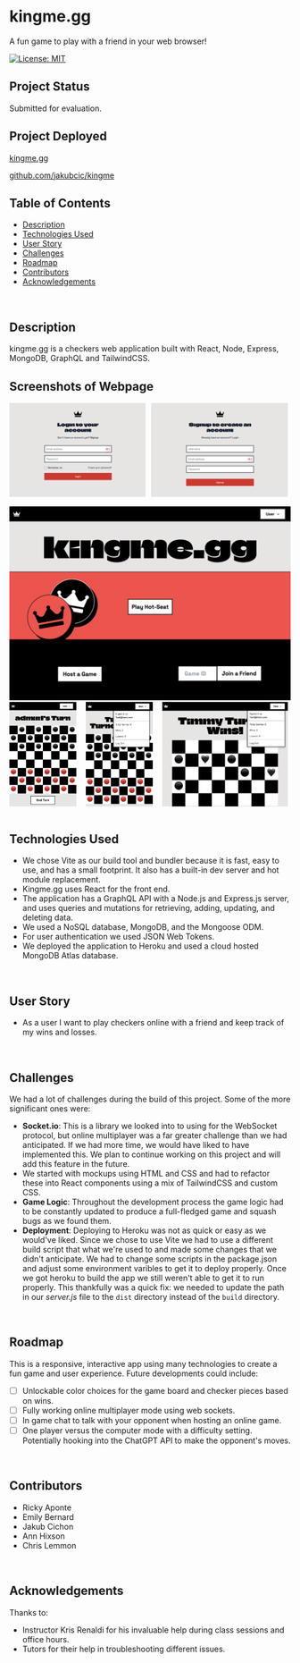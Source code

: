 # kingme.gg
A fun game to play with a friend in your web browser!
<br>

[![License: MIT](https://img.shields.io/badge/License-MIT-yellow.svg)](https://opensource.org/licenses/MIT)

## Project Status
Submitted for evaluation.
<br>

## Project Deployed
[kingme.gg](https://kingme.gg/)

[github.com/jakubcic/kingme](https://github.com/jakubcic/kingme)
<br>

## Table of Contents
* [Description](#description)
* [Technologies Used](#technologies-used)
* [User Story](#user-story)
* [Challenges](#challenges)
* [Roadmap](#roadmap)
* [Contributors](#contributors)
* [Acknowledgements](#acknowledgements)
<br>

## Description
kingme.gg is a checkers web application built with React, Node, Express, MongoDB, GraphQL and TailwindCSS.

## Screenshots of Webpage
<span style="display: flex; justify-content: space-between; width: 99%">
	<img src="pics/login.png" alt="login page" width="49%" />
	<img src="pics/signup.png" alt="signup page" width="49%" />
</span>
<br>
<img src="pics/landing-page.png" alt="landing page for kingme.gg" >
<span style="display: flex; justify-content: space-between; width: 99%;">
	<img src="pics/game-board.png" alt="game board" width=24% stlye="margin: 5px" />
	<img src="pics/user-menu.png" alt="user menu" width=24% stlye="margin: 5px" />
	<img src="pics/user-wins.png" width=45% stlye="margin: 10px" />
</span>
<br>


## Technologies Used
<ul>
<li>We chose Vite as our build tool and bundler because it is fast, easy to use, and has a small footprint. It also has a built-in dev server and hot module replacement.
<li>Kingme.gg uses React for the front end.
<li>The application has a GraphQL API with a Node.js and Express.js server, and uses queries and mutations for retrieving, adding, updating, and deleting data.
<li>We used a NoSQL database, MongoDB, and the Mongoose ODM.
<li>For user authentication we used JSON Web Tokens.
<li>We deployed the application to Heroku and used a cloud hosted MongoDB Atlas database.
</ul>
<br>

## User Story
<ul>
<li>As a user I want to play checkers online with a friend and keep track of my wins and losses.
</ul>
<br>


## Challenges
We had a lot of challenges during the build of this project. Some of the more significant ones were:

 - **Socket.io**: This is a library we looked into to using for the WebSocket protocol, but online multiplayer was a far greater challenge than we had anticipated. If we had more time, we would have liked to have implemented this. We plan to continue working on this project and will add this feature in the future.
 - We started with mockups using HTML and CSS and had to refactor these into React components using a mix of TailwindCSS and custom CSS.
 - **Game Logic**: Throughout the development process the game logic had to be constantly updated to produce a full-fledged game and squash bugs as we found them.
 - **Deployment**: Deploying to Heroku was not as quick or easy as we would've liked. Since we chose to use Vite we had to use a different build script that what we're used to and made some changes that we didn't anticipate. We had to change some scripts in the package.json and adjust some environment varibles to get it to deploy properly. Once we got heroku to build the app we still weren't able to get it to run properly. This thankfully was a quick fix: we needed to update the path in our *server.js* file to the `dist` directory instead of the `build` directory.
<br>

## Roadmap
This is a responsive, interactive app using many technologies to create a fun game and user experience. Future developments could include:

- [ ] Unlockable color choices for the game board and checker pieces based on wins.
- [ ] Fully working online multiplayer mode using web sockets.
- [ ] In game chat to talk with your opponent when hosting an online game.
- [ ] One player versus the computer mode with a difficulty setting. Potentially hooking into the ChatGPT API to make the opponent's moves.
<br>


## Contributors
- Ricky Aponte
- Emily Bernard
- Jakub Cichon
- Ann Hixson
- Chris Lemmon
<br>

## Acknowledgements
Thanks to:
- Instructor Kris Renaldi for his invaluable help during class sessions and office hours.
- Tutors for their help in troubleshooting different issues.
